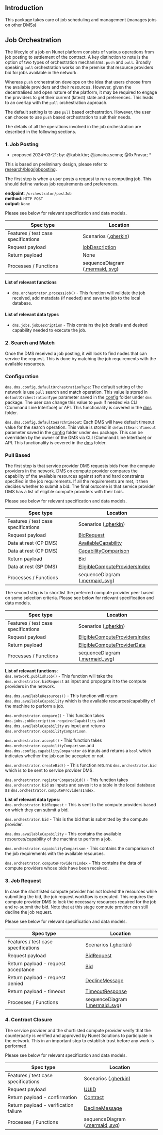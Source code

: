 ## Introduction
This package takes care of job scheduling and management (manages jobs on other DMSs)

## Job Orchestration
The lifecyle of a job on Nunet platform consists of various operations from job posting to settlement of the contract. A key distinction to note is the option of two types of orchestration mechanisms: `push` and `pull`. Broadly speaking `pull` orchestration works on the premise that resource providers bid for jobs available in the network. 

Whereas `push` orchestration develops on the idea that users choose from the available providers and their resources. However, given the decentralised and open nature of the platform, it may be required to engage the providers to get their current (latest) state and preferences. This leads to an overlap with the `pull` orchestration approach.

The default setting is to use `pull` based orchestration. However, the user can choose to use `push` based orchestration to suit their needs.

The details of all the operations involved in the job orchestration are described in the following sections.

### 1. Job Posting

* proposed 2024-03-21; by: @kabir.kbr; @janaina.senna; @0xPravar; *

This is based on preliminary design, please refer to [research/blog/jobposting](https://nunet.gitlab.io/research/blog/posts/job-orchestration-details/#1-job-posting).

The first step is when a user posts a request to run a computing job. This should define various job requirements and preferences.

**endpoint**: `/orchestrator/postJob`<br/>
**method**: `HTTP POST`<br/>
**output**: `None`

Please see below for relevant specification and data models.

| Spec type              | Location |
---|---|
| Features / test case specifications | Scenarios ([.gherkin](https://gitlab.com/nunet/test-suite/-/blob/proposed/stages/functional_tests/features/device-management-service/orchestrator/Job_Posting.feature))   |
| Request payload       | [jobDescription](https://gitlab.com/nunet/open-api/platform-data-model/-/blob/proposed/device-management-service/jobs/data/jobDescription.payload.go)|
| Return payload       | None |
| Processes / Functions | sequenceDiagram ([.mermaid](https://gitlab.com/nunet/open-api/platform-data-model/-/blob/proposed/device-management-service/orchestrator/sequences/jobPosting.sequence.mermaid),[.svg](https://gitlab.com/nunet/open-api/platform-data-model/-/blob/proposed/device-management-service/orchestrator/sequences/rendered/jobPosting.sequence.svg)) | 

#### List of relevant functions

* `dms.orchestrator.processJob()` - This function will validate the job received, add metadata (if needed) and save the job to the local database.

#### List of relevant data types
* `dms.jobs.jobDescription` - This contains the job details and desired capability needed to execute the job.


### 2. Search and Match
Once the DMS received a job posting, it will look to find nodes that can service the request. This is done by matching the job requirements with the available resources.

### Configuration
`dms.dms.config.defaultOrchestrationType`: The default setting of the network is use `pull` search and match operation. This value is stored in `defaultOrchestrationType` parameter saved in the [config](https://gitlab.com/nunet/device-management-service/-/tree/orchestrator-package-design/dms/config) folder under `dms` package. The user can change this value to `push` if needed via CLI (Command Line Interface) or API. This functionality is covered in the [dms](https://gitlab.com/nunet/device-management-service/-/tree/orchestrator-package-design/dms) folder.

`dms.dms.config.defaultSearchTimeout`: Each DMS will have default timeout value for the search operation. This value is stored in `defaultSearchTimeout` parameter saved in the [config](https://gitlab.com/nunet/device-management-service/-/tree/orchestrator-package-design/dms/config) folder under `dms` package. This can be overridden by the owner of the DMS via CLI (Command Line Interface) or API. This functionality is covered in the [dms](https://gitlab.com/nunet/device-management-service/-/tree/orchestrator-package-design/dms) folder.

### Pull Based
The first step is that service provider DMS requests bids from the compute providers in the network. DMS on compute provider compares the capability of the available resources against soft and hard constraints specified in the job requirements. If all the requirements are met, it then decides whether to submit a bid. The final outcome is that service provider DMS has a list of eligible compute providers with their bids.

Please see below for relevant specification and data models.

| Spec type              | Location |
---|---|
| Features / test case specifications | Scenarios ([.gherkin](https://gitlab.com/nunet/test-suite/-/blob/orchestrator-package-design/stages/functional_tests/features/device-management-service/orchestrator/Pull_Search_And_Match.feature))   |
| Request payload       | [BidRequest](https://gitlab.com/nunet/open-api/platform-data-model/-/blob/orchestrator-package-design/device-management-service/orchestrator/data/bidRequest.payload.go)|
| Data at rest (CP DMS)      | [AvailableCapability](https://gitlab.com/nunet/open-api/platform-data-model/-/blob/orchestrator-package-design/device-management-service/dms/data/availableCapability.payload.go) |
| Data at rest (CP DMS)      | [CapabilityComparison](https://gitlab.com/nunet/open-api/platform-data-model/-/blob/orchestrator-package-design/device-management-service/orchestrator/data/capabilityComparison.payload.go) |
| Return payload       | [Bid](https://gitlab.com/nunet/open-api/platform-data-model/-/blob/orchestrator-package-design/device-management-service/orchestrator/data/bid.payload.go) |
| Data at rest (SP DMS)       | [EligibleComputeProvidersIndex](https://gitlab.com/nunet/open-api/platform-data-model/-/blob/orchestrator-package-design/device-management-service/orchestrator/data/computeProviderIndex.payload.go) |
| Processes / Functions | sequenceDiagram ([.mermaid](https://gitlab.com/nunet/open-api/platform-data-model/-/blob/orchestrator-package-design/device-management-service/orchestrator/sequences/pullSearchAndMatch.sequence.mermaid),[.svg]()) |

The second step is to shortlist the preferred compute provider peer based on some selection criteria. Please see below for relevant specification and data models.

| Spec type              | Location |
---|---|
| Features / test case specifications | Scenarios ([.gherkin](https://gitlab.com/nunet/test-suite/-/blob/orchestrator-package-design/stages/functional_tests/features/device-management-service/orchestrator/Select_Preferred_Node.feature))   |
| Request payload       | [EligibleComputeProvidersIndex](https://gitlab.com/nunet/open-api/platform-data-model/-/blob/orchestrator-package-design/device-management-service/orchestrator/data/computeProviderIndex.payload.go) |
| Return payload       | [EligibleComputeProviderData](https://gitlab.com/nunet/open-api/platform-data-model/-/blob/orchestrator-package-design/device-management-service/orchestrator/data/computeProviderIndex.payload.go) |
| Processes / Functions | sequenceDiagram ([.mermaid](https://gitlab.com/nunet/open-api/platform-data-model/-/blob/orchestrator-package-design/device-management-service/orchestrator/sequences/selectPreferredNode.sequence.mermaid),[.svg]()) |

**List of relevant functions**:<br/>
`dms.network.publishJob()` - This function will take the `dms.orchestrator.bidRequest` as input and propogate it to the compute providers in the network.

`dms.dms.availableResources()` - This function will return `dms.dms.availableCapability` which is the available resources/capability of the machine to perform a job.

`dms.orchestrator.compare()` - This function takes `dms.jobs.jobDescription.requiredCapability` and `dms.dms.availableCapability` as input and returns `dms.orchestrator.capabilityComparison`.

`dms.orchestrator.accept()` - This function takes `dms.orchestrator.capabilityComparison` and `dms.dms.config.capabilityComparator` as inputs and returns a `bool` which indicates whether the job can be accepted or not.

`dms.orchestrator.createBid()` - This function returns `dms.orchestrator.bid` which is to be sent to service provider DMS.

`dms.orchestrator.registerComputeBid()` - This function takes `dms.orchestrator.bid` as inputs and saves it to a table in the local database as `dms.orchestrator.computeProvidersIndex`.

**List of relevant data types**:<br/>
`dms.orchestrator.bidRequest` - This is sent to the compute providers based on which they can submit a bid.

`dms.orchestrator.bid` - This is the bid that is submitted by the compute provider.

`dms.dms.availableCapability` - This contains the available resources/capability of the machine to perform a job.

`dms.orchestrator.capabilityComparison` - This contains the comparison of the job requirements with the available resources.

`dms.orchestrator.computeProvidersIndex` - This contains the data of compute providers whose bids have been received. 

### 3. Job Request
In case the shortlisted compute provider has not locked the resources while submitting the bid, the job request workflow is executed. This requires the compute provider DMS to lock the necessary resources required for the job and re-submit the bid. Note that at this stage compute provider can still decline the job request.

Please see below for relevant specification and data models.

| Spec type              | Location |
---|---|
| Features / test case specifications | Scenarios ([.gherkin]())   |
| Request payload       | [BidRequest](https://gitlab.com/nunet/open-api/platform-data-model/-/blob/orchestrator-package-design/device-management-service/orchestrator/data/bidRequest.payload.go) |
| Return payload - request acceptance      | [Bid](https://gitlab.com/nunet/open-api/platform-data-model/-/blob/orchestrator-package-design/device-management-service/orchestrator/data/bid.payload.go) |
| Return payload - request denied      | [DeclineMessage](https://gitlab.com/nunet/open-api/platform-data-model/-/blob/orchestrator-package-design/device-management-service/orchestrator/data/declineJobRequest.payload.go) |
| Return payload - timeout      | [TimeoutResponse](https://gitlab.com/nunet/open-api/platform-data-model/-/blob/orchestrator-package-design/device-management-service/orchestrator/data/timeoutJobRequest.payload.go) |
| Processes / Functions | sequenceDiagram ([.mermaid](https://gitlab.com/nunet/open-api/platform-data-model/-/blob/orchestrator-package-design/device-management-service/orchestrator/sequences/jobRequest.sequence.mermaid),[.svg]()) |

### 4. Contract Closure
The service provider and the shortlisted compute provider verify that the counterparty is verified and approved by Nunet Solutions to participate in the network. This in an important step to establish trust before any work is performed. 

Please see below for relevant specification and data models.

| Spec type              | Location |
---|---|
| Features / test case specifications | Scenarios ([.gherkin]())   |
| Request payload       | [UUID]() |
| Return payload - confirmation      | [Contract]() |
| Return payload - verification failure      | [DeclineMessage](https://gitlab.com/nunet/open-api/platform-data-model/-/blob/orchestrator-package-design/device-management-service/orchestrator/data/declineJobRequest.payload.go) |
| Processes / Functions | sequenceDiagram ([.mermaid](https://gitlab.com/nunet/open-api/platform-data-model/-/blob/orchestrator-package-design/device-management-service/orchestrator/sequences/contractClosure.sequence.mermaid),[.svg]()) |







